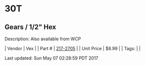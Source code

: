# 30T
## Gears / 1/2" Hex
Description: 	Also available from WCP 

| Vendor | Vex | 
| Part # | [217-2705](http://www.vexrobotics.com/vexpro/motion/vexpro-gears/1-2-hex-bore.html) | 
| Unit Price | $8.99 | 
| Tags: |  | 

Last updated: Sun May 07 02:28:59 PDT 2017